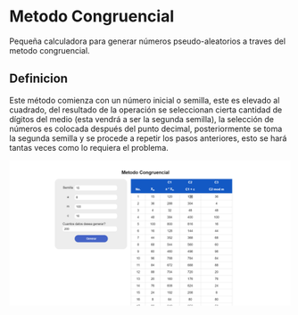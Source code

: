 # Metodo Congruencial
Pequeña calculadora para generar números pseudo-aleatorios a traves del metodo congruencial.

## Definicion
Este método comienza con un número inicial o semilla, este es
elevado al cuadrado, del resultado de la operación se seleccionan
cierta cantidad de dígitos del medio (esta vendrá a ser la segunda
semilla), la selección de números es colocada después del punto
decimal, posteriormente se toma la segunda semilla y se procede
a repetir los pasos anteriores, esto se hará tantas veces como lo
requiera el problema.

![calculadora](https://github.com/paurv/metodocongruencial/blob/master/metodo_congruencial.png)
